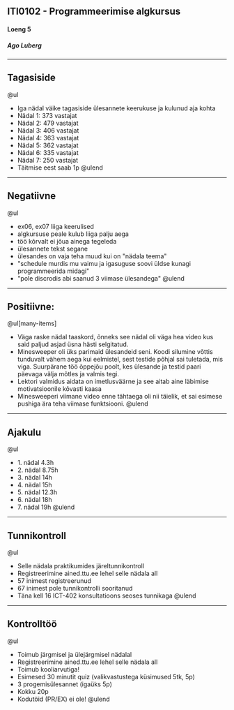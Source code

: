 ## ITI0102 - Programmeerimise algkursus
#### Loeng 5
##### Ago Luberg

---

## Tagasiside

@ul
- Iga nädal väike tagasiside ülesannete keerukuse ja kulunud aja kohta
- Nädal 1: 373 vastajat
- Nädal 2: 479 vastajat
- Nädal 3: 406 vastajat
- Nädal 4: 363 vastajat
- Nädal 5: 362 vastajat
- Nädal 6: 335 vastajat
- Nädal 7: 250 vastajat
- Täitmise eest saab 1p
@ulend

---

## Negatiivne

@ul
- ex06, ex07 liiga keerulised
- algkursuse peale kulub liiga palju aega
- töö kõrvalt ei jõua ainega tegeleda
- ülesannete tekst segane
- ülesandes on vaja teha muud kui on "nädala teema"
- "schedule murdis mu vaimu ja igasuguse soovi üldse kunagi programmeerida midagi"
- "pole discrodis abi saanud 3 viimase ülesandega"
@ulend

---

## Positiivne:

@ul[many-items]
- Väga raske nädal taaskord, õnneks see nädal oli väga hea video kus said paljud asjad üsna hästi selgitatud.
- Minesweeper oli üks parimaid ülesandeid seni. Koodi silumine võttis tunduvalt vähem aega kui eelmistel, sest testide põhjal sai tuletada, mis viga. Suurpärane töö õppejõu poolt, kes ülesande ja testid paari päevaga välja mõtles ja valmis tegi.
- Lektori valmidus aidata on imetlusväärne ja see aitab aine läbimise motivatsioonile kõvasti kaasa
- Minesweeperi viimane video enne tähtaega oli nii täielik, et sai esimese pushiga ära teha viimase funktsiooni.
@ulend

---

## Ajakulu

@ul
- 1\. nädal 4.3h
- 2\. nädal 8.75h
- 3\. nädal 14h
- 4\. nädal 15h
- 5\. nädal 12.3h
- 6\. nädal 18h
- 7\. nädal 19h
@ulend

---

## Tunnikontroll

@ul
- Selle nädala praktikumides järeltunnikontroll
- Registreerimine ained.ttu.ee lehel selle nädala all
- 57 inimest registreerunud
- 67 inimest pole tunnikontrolli sooritanud
- Täna kell 16 ICT-402 konsultatioons seoses tunnikaga
@ulend

---

## Kontrolltöö

@ul
- Toimub järgmisel ja ülejärgmisel nädalal
- Registreerimine ained.ttu.ee lehel selle nädala all
- Toimub kooliarvutiga!
- Esimesed 30 minutit quiz (valikvastustega küsimused 5tk, 5p)
- 3 progemisülesannet (igaüks 5p)
- Kokku 20p
- Kodutöid (PR/EX) ei ole!
@ulend